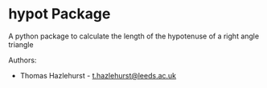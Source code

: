 # hypot Package

A python package to calculate the length of the hypotenuse of a right angle triangle

Authors:
- Thomas Hazlehurst - t.hazlehurst@leeds.ac.uk